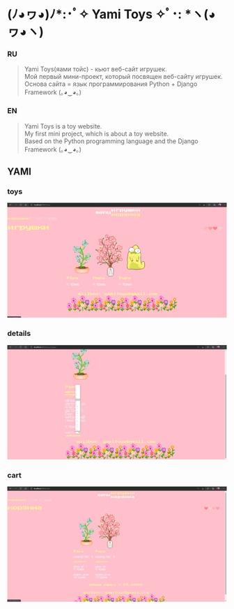 # (ﾉ◕ヮ◕)ﾉ*:･ﾟ✧ Yami Toys ✧ﾟ･: *ヽ(◕ヮ◕ヽ)
### RU
>Yami Toys(яами тойс) - кьют веб-сайт игрушек.<br/>
>Мой первый мини-проект, который посвящен веб-сайту игрушек.<br/>
>Основа сайта = язык программирования Python + Django Framework (｡◕‿◕｡)
### EN
> Yami Toys is a toy website.<br/>
> My first mini project, which is about a toy website.<br/>
> Based on the Python programming language and the Django Framework (｡◕‿◕｡)
## YAMI
### toys
![YAMI](YamiToys1.png)
### details
![YAMI](YamiToys2.png)
### cart
![YAMI](YamiToys3.png)

